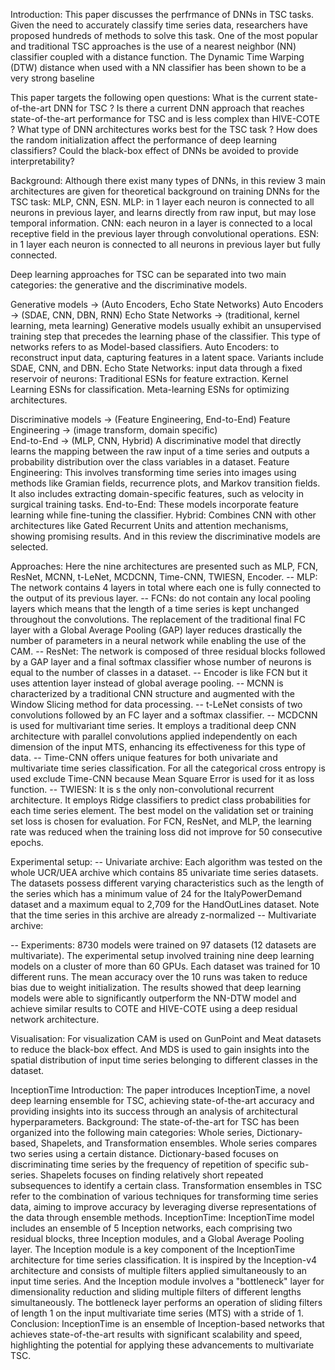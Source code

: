 Introduction:
This paper discusses the perfrmance of DNNs in TSC tasks. 
Given the need to accurately classify time series data, researchers have proposed hundreds of methods to solve this task. One of the most popular and traditional TSC approaches is the use of a nearest neighbor (NN) classifier coupled with a distance function. 
The Dynamic Time Warping (DTW) distance when used with a NN classifier has been shown to be a very strong baseline

This paper targets the following open questions:
What is the current state-of-the-art DNN for TSC ?
Is there a current DNN approach that reaches state-of-the-art performance for TSC and is less complex than HIVE-COTE ? What type of DNN architectures works best for the TSC task ? How does the random initialization affect the performance of deep learning classifiers?
Could the black-box effect of DNNs be avoided to provide interpretability?


Background:
Although there exist many types of DNNs, in this review 3 main architectures are given for theoretical background on training DNNs for the TSC task: MLP, CNN, ESN.
MLP: in 1 layer each neuron is connected to all neurons in previous layer, and learns directly from raw input, but may lose temporal information. 
CNN: each neuron in a layer is connected to a local receptive field in the previous layer through convolutional operations. 
ESN: in 1 layer each neuron is connected to all neurons in previous layer but fully connected.

Deep learning approaches for TSC can be separated into two main categories: the generative and the discriminative models.

Generative models -> (Auto Encoders, Echo State Networks)
Auto Encoders -> (SDAE, CNN, DBN, RNN)
Echo State Networks -> (traditional, kernel learning, meta learning)
Generative models usually exhibit an unsupervised training step that precedes the learning phase of the classifier.
This type of networks refers to as Model-based classifiers.
Auto Encoders: to reconstruct input data, capturing features in a latent space. Variants include SDAE, CNN, and DBN.
Echo State Networks: input data through a fixed reservoir of neurons:
Traditional ESNs for feature extraction.
Kernel Learning ESNs for classification.
Meta-learning ESNs for optimizing architectures.

Discriminative models -> (Feature Engineering, End-to-End)
Feature Engineering -> (image transform, domain specific)  
End-to-End -> (MLP, CNN, Hybrid)
A discriminative model that directly learns the mapping between the raw input of a time series and outputs a probability distribution over the class variables in a dataset.
Feature Engineering: This involves transforming time series into images using methods like Gramian fields, recurrence plots, and Markov transition fields. It also includes extracting domain-specific features, such as velocity in surgical training tasks.
End-to-End: These models incorporate feature learning while fine-tuning the classifier.
Hybrid: Combines CNN with other architectures like Gated Recurrent Units and attention mechanisms, showing promising results.
And in this review the discriminative models are selected.


Approaches:
Here the nine architectures are presented such as MLP, FCN, ResNet, MCNN, t-LeNet, MCDCNN, Time-CNN, TWIESN, Encoder.
-- MLP: The network contains 4 layers in total where each one is fully connected to the output of its previous layer.
-- FCNs: do not contain any local pooling layers which means that the length of a time series is kept unchanged throughout the convolutions. The replacement of the traditional final FC layer with a Global Average Pooling (GAP) layer reduces drastically the number of parameters in a neural network while enabling the use of the CAM. 
-- ResNet: The network is composed of three residual blocks followed by a GAP layer and a final softmax classifier whose number of neurons is equal to the number of classes in a dataset.
-- Encoder is like FCN but it uses attention layer instead of global average pooling.
-- MCNN is characterized by a traditional CNN structure and augmented with the Window Slicing method for data processing.
-- t-LeNet consists of two convolutions followed by an FC layer and a softmax classifier.
-- MCDCNN is used for multivariant time series. It employs a traditional deep CNN architecture with parallel convolutions applied independently on each dimension of the input MTS, enhancing its effectiveness for this type of data.
-- Time-CNN offers unique features for both univariate and multivariate time series classification. For all the categorical cross entropy is used exclude Time-CNN because Mean Square Error is used for it as loss function. 
-- TWIESN: It is s the only non-convolutional recurrent architecture. It employs Ridge classifiers to predict class probabilities for each time series element.
The best model on the validation set or training set loss is chosen for evaluation. For FCN, ResNet, and MLP, the learning rate was reduced when the training loss did not improve for 50 consecutive epochs.


Experimental setup:
-- Univariate archive:
Each algorithm was tested on the whole UCR/UEA archive which contains 85 univariate time series datasets. 
The datasets possess different varying characteristics such as the length of the series which has a minimum value of 24 for the ItalyPowerDemand dataset and a maximum equal to 2,709 for the HandOutLines dataset. 
Note that the time series in this archive are already z-normalized
-- Multivariate archive:


-- Experiments:
8730 models were trained on 97 datasets (12 datasets are multivariate). 
The experimental setup involved training nine deep learning models on a cluster of more than 60 GPUs. Each dataset was trained for 10 different runs. 
The mean accuracy over the 10 runs was taken to reduce bias due to weight initialization. 
The results showed that deep learning models were able to significantly outperform the NN-DTW model and achieve similar results to COTE and HIVE-COTE using a deep residual network architecture.


Visualisation:
For visualization CAM is used on GunPoint and Meat datasets to reduce the black-box effect. And MDS is used to gain insights into the spatial distribution of input time series belonging to different classes in the dataset.























InceptionTime
Introduction:
The paper introduces InceptionTime, a novel deep learning ensemble for TSC, achieving state-of-the-art accuracy and providing insights into its success through an analysis of architectural hyperparameters.
Background:
The state-of-the-art for TSC has been organized into the following main categories: Whole series, Dictionary-based, Shapelets, and Transformation ensembles. 
Whole series compares two series using a certain distance.
Dictionary-based focuses on discriminating time series by the frequency of repetition of specific sub-series.
Shapelets focuses on finding relatively short repeated subsequences to identify a certain class.
Transformation ensembles in TSC refer to the combination of various techniques for transforming time series data, aiming to improve accuracy by leveraging diverse representations of the data through ensemble methods.
InceptionTime:
InceptionTime model includes an ensemble of 5 Inception networks, each comprising two residual blocks, three Inception modules, and a Global Average Pooling layer. 
The Inception module is a key component of the InceptionTime architecture for time series classification. It is inspired by the Inception-v4 architecture and consists of multiple filters applied simultaneously to an input time series. And the Inception module involves a "bottleneck" layer for dimensionality reduction and sliding multiple filters of different lengths simultaneously.
The bottleneck layer performs an operation of sliding filters of length 1 on the input multivariate time series (MTS) with a stride of 1.
Conclusion:
InceptionTime is an ensemble of Inception-based networks that achieves state-of-the-art results with significant scalability and speed, highlighting the potential for applying these advancements to multivariate TSC.
